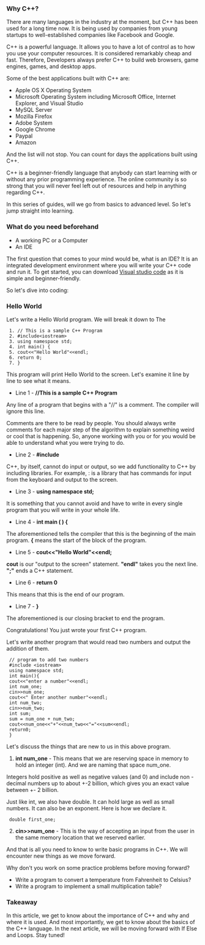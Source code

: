 ### Why C++?

There are many languages in the industry at the moment, but C++ has been used for a long time now. It is being used by companies from young startups to well-established companies like Facebook and Google.

C++ is a powerful language. It allows you to have a lot of control as to how you use your computer resources. It is considered remarkably cheap and fast. Therefore, Developers always prefer C++ to build web browsers, game engines, games, and desktop apps.

Some of the best applications built with C++ are:

* Apple OS X Operating System
* Microsoft Operating System including Microsoft Office, Internet Explorer, and Visual Studio
* MySQL Server
* Mozilla Firefox
* Adobe System
* Google Chrome
* Paypal
* Amazon

And the list will not stop. You can count for days the applications built using C++.

C++ is a beginner-friendly language that anybody can start learning with or without any prior programming experience. The online community is so strong that you will never feel left out of resources and help in anything regarding C++.

In this series of guides, will we go from basics to advanced level. So let's jump straight into learning.

### What do you need beforehand

* A working PC or a Computer
* An IDE

The first question that comes to your mind would be, what is an IDE? It is an integrated development environment where you will write your C++ code and run it.
To get started, you can download [Visual studio code](https://code.visualstudio.com/) as it is simple and beginner-friendly. 

So let's dive into coding:

### Hello World
Let's write a Hello World program. We will break it down to The 

     1. // This is a sample C++ Program
     2. #include<iostream>
     3. using namespace std;
     4. int main() {
     5. cout<<"Hello World"<<endl;
     6. return 0;
     7. }


This program will print Hello World to the screen. Let's examine it line by line to see what it means.

* Line 1 - **//This is a sample C++ Program**

Any line of a program that begins with a "//" is a comment. The compiler will ignore this line. 

Comments are there to be read by people. You should always write comments for each major step of the algorithm to explain something weird or cool that is happening. So, anyone working with you or for you would be able to understand what you were trying to do.

* Line 2 - **#include<iostream>**

C++, by itself, cannot do input or output, so we add functionality to C++ by including libraries. For example, :<iostream> is a library that has commands for input from the keyboard and output to the screen.

* Line 3 - **using namespace std;**

It is something that you cannot avoid and have to write in every single program that you will write in your whole life.

* Line 4 - **int main ( ) {**

The aforementioned tells the compiler that this is the beginning of the main program. **{** means the start of the block of the program.

* Line 5 - **cout<<"Hello World"<<endl;**

**cout** is our "output to the screen" statement. **"endl"** takes you the next line. **";"** ends a C++ statement.

* Line 6 - **return 0**

This means that this is the end of our program. 

* Line 7 - **}**

The aforementioned is our closing bracket to end the program.

Congratulations! You just wrote your first C++ program.

Let's write another program that would read two numbers and output the addition of them.

     // program to add two numbers 
     #include <iostream>
     using namespace std;
     int main(){
     cout<<"enter a number"<<endl;
     int num_one;
     cin>>num_one;
     cout<<" Enter another number"<<endl;
     int num_two;
     cin>>num_two;
     int sum;
     sum = num_one + num_two;
     cout<<num_one<<"+"<<num_two<<"="<<sum<<endl;
     return0;
     }
  
Let's discuss the things that are new to us in this above program. 

1. **int num_one** - This means that we are reserving space in memory to hold an integer (int). And we are naming that space num_one.

Integers hold positive as well as negative values (and 0) and include non - decimal numbers up to about +-2 billion, which gives you an exact value between +- 2 billion.

Just like int, we also have double. It can hold large as well as small numbers. It can also be an exponent. Here is how we declare it.

     double first_one;

2. **cin>>num_one** - This is the way of accepting an input from the user in the same memory location that we reserved earlier.

And that is all you need to know to write basic programs in C++. We will encounter new things as we move forward.

Why don't you work on some practice problems before moving forward?

* Write a program to convert a temperature from Fahrenheit to Celsius?
* Write a program to implement a small multiplication table?

### Takeaway
In this article, we get to know about the importance of C++ and why and where it is used. And most importantly, we get to know about the basics of the C++ language. In the next article, we will be moving forward with If Else and Loops. Stay tuned!
